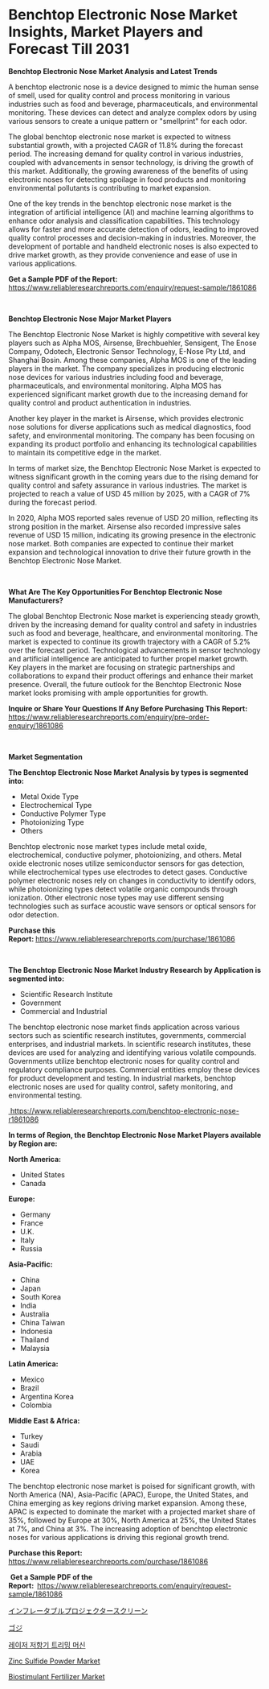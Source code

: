 <p><h1>Benchtop Electronic Nose Market Insights, Market Players and Forecast Till 2031</h1></p><p><strong>Benchtop Electronic Nose Market Analysis and Latest Trends</strong></p>
<p><p>A benchtop electronic nose is a device designed to mimic the human sense of smell, used for quality control and process monitoring in various industries such as food and beverage, pharmaceuticals, and environmental monitoring. These devices can detect and analyze complex odors by using various sensors to create a unique pattern or "smellprint" for each odor.</p><p>The global benchtop electronic nose market is expected to witness substantial growth, with a projected CAGR of 11.8% during the forecast period. The increasing demand for quality control in various industries, coupled with advancements in sensor technology, is driving the growth of this market. Additionally, the growing awareness of the benefits of using electronic noses for detecting spoilage in food products and monitoring environmental pollutants is contributing to market expansion.</p><p>One of the key trends in the benchtop electronic nose market is the integration of artificial intelligence (AI) and machine learning algorithms to enhance odor analysis and classification capabilities. This technology allows for faster and more accurate detection of odors, leading to improved quality control processes and decision-making in industries. Moreover, the development of portable and handheld electronic noses is also expected to drive market growth, as they provide convenience and ease of use in various applications.</p></p>
<p><strong>Get a Sample PDF of the Report:&nbsp;</strong> <a href="https://www.reliableresearchreports.com/enquiry/request-sample/1861086">https://www.reliableresearchreports.com/enquiry/request-sample/1861086</a></p>
<p>&nbsp;</p>
<p><strong>Benchtop Electronic Nose Major Market Players</strong></p>
<p><p>The Benchtop Electronic Nose Market is highly competitive with several key players such as Alpha MOS, Airsense, Brechbuehler, Sensigent, The Enose Company, Odotech, Electronic Sensor Technology, E-Nose Pty Ltd, and Shanghai Bosin. Among these companies, Alpha MOS is one of the leading players in the market. The company specializes in producing electronic nose devices for various industries including food and beverage, pharmaceuticals, and environmental monitoring. Alpha MOS has experienced significant market growth due to the increasing demand for quality control and product authentication in industries.</p><p>Another key player in the market is Airsense, which provides electronic nose solutions for diverse applications such as medical diagnostics, food safety, and environmental monitoring. The company has been focusing on expanding its product portfolio and enhancing its technological capabilities to maintain its competitive edge in the market.</p><p>In terms of market size, the Benchtop Electronic Nose Market is expected to witness significant growth in the coming years due to the rising demand for quality control and safety assurance in various industries. The market is projected to reach a value of USD 45 million by 2025, with a CAGR of 7% during the forecast period.</p><p>In 2020, Alpha MOS reported sales revenue of USD 20 million, reflecting its strong position in the market. Airsense also recorded impressive sales revenue of USD 15 million, indicating its growing presence in the electronic nose market. Both companies are expected to continue their market expansion and technological innovation to drive their future growth in the Benchtop Electronic Nose Market.</p></p>
<p>&nbsp;</p>
<p><strong>What Are The Key Opportunities For Benchtop Electronic Nose Manufacturers?</strong></p>
<p><p>The global Benchtop Electronic Nose market is experiencing steady growth, driven by the increasing demand for quality control and safety in industries such as food and beverage, healthcare, and environmental monitoring. The market is expected to continue its growth trajectory with a CAGR of 5.2% over the forecast period. Technological advancements in sensor technology and artificial intelligence are anticipated to further propel market growth. Key players in the market are focusing on strategic partnerships and collaborations to expand their product offerings and enhance their market presence. Overall, the future outlook for the Benchtop Electronic Nose market looks promising with ample opportunities for growth.</p></p>
<p><strong>Inquire or Share Your Questions If Any Before Purchasing This Report:</strong> <a href="https://www.reliableresearchreports.com/enquiry/pre-order-enquiry/1861086">https://www.reliableresearchreports.com/enquiry/pre-order-enquiry/1861086</a></p>
<p>&nbsp;</p>
<p><strong>Market Segmentation</strong></p>
<p><strong>The Benchtop Electronic Nose Market Analysis by types is segmented into:</strong></p>
<p><ul><li>Metal Oxide Type</li><li>Electrochemical Type</li><li>Conductive Polymer Type</li><li>Photoionizing Type</li><li>Others</li></ul></p>
<p><p>Benchtop electronic nose market types include metal oxide, electrochemical, conductive polymer, photoionizing, and others. Metal oxide electronic noses utilize semiconductor sensors for gas detection, while electrochemical types use electrodes to detect gases. Conductive polymer electronic noses rely on changes in conductivity to identify odors, while photoionizing types detect volatile organic compounds through ionization. Other electronic nose types may use different sensing technologies such as surface acoustic wave sensors or optical sensors for odor detection.</p></p>
<p><strong>Purchase this Report:&nbsp;</strong><a href="https://www.reliableresearchreports.com/purchase/1861086">https://www.reliableresearchreports.com/purchase/1861086</a></p>
<p>&nbsp;</p>
<p><strong>The Benchtop Electronic Nose Market Industry Research by Application is segmented into:</strong></p>
<p><ul><li>Scientific Research Institute</li><li>Government</li><li>Commercial and Industrial</li></ul></p>
<p><p>The benchtop electronic nose market finds application across various sectors such as scientific research institutes, governments, commercial enterprises, and industrial markets. In scientific research institutes, these devices are used for analyzing and identifying various volatile compounds. Governments utilize benchtop electronic noses for quality control and regulatory compliance purposes. Commercial entities employ these devices for product development and testing. In industrial markets, benchtop electronic noses are used for quality control, safety monitoring, and environmental testing.</p></p>
<p><a href="https://www.reliableresearchreports.com/benchtop-electronic-nose-r1861086">&nbsp;https://www.reliableresearchreports.com/benchtop-electronic-nose-r1861086</a></p>
<p><strong>In terms of Region, the Benchtop Electronic Nose Market Players available by Region are:</strong></p>
<p>
    <p> <strong> North America: </strong>
        <ul>
            <li>United States</li>
            <li>Canada</li>
        </ul>
        </p> 
    <p> <strong> Europe: </strong>
        <ul>
            <li>Germany</li>
            <li>France</li>
            <li>U.K.</li>
            <li>Italy</li>
            <li>Russia</li>
        </ul>
        </p> 
    <p> <strong> Asia-Pacific: </strong>
        <ul>
            <li>China</li>
            <li>Japan</li>
            <li>South Korea</li>
            <li>India</li>
            <li>Australia</li>
            <li>China Taiwan</li>
            <li>Indonesia</li>
            <li>Thailand</li>
            <li>Malaysia</li>
        </ul>
        </p> 
    <p> <strong> Latin America: </strong>
        <ul>
            <li>Mexico</li>
            <li>Brazil</li>
            <li>Argentina Korea</li>
            <li>Colombia</li>
        </ul>
        </p> 
    <p> <strong> Middle East & Africa: </strong>
        <ul>
            <li>Turkey</li>
            <li>Saudi</li>
            <li>Arabia</li>
            <li>UAE</li>
            <li>Korea</li>
        </ul>
    </p>
    </p>
<p><p>The benchtop electronic nose market is poised for significant growth, with North America (NA), Asia-Pacific (APAC), Europe, the United States, and China emerging as key regions driving market expansion. Among these, APAC is expected to dominate the market with a projected market share of 35%, followed by Europe at 30%, North America at 25%, the United States at 7%, and China at 3%. The increasing adoption of benchtop electronic noses for various applications is driving this regional growth trend.</p></p>
<p><strong>Purchase this Report: </strong><a href="https://www.reliableresearchreports.com/purchase/1861086">https://www.reliableresearchreports.com/purchase/1861086</a></p>
<p>&nbsp;<strong>Get a Sample PDF of the Report:&nbsp;&nbsp;</strong><a href="https://www.reliableresearchreports.com/enquiry/request-sample/1861086">https://www.reliableresearchreports.com/enquiry/request-sample/1861086</a></p>
<p><strong></strong></p>
<p><p><a href="https://github.com/ReganWisoky2023/Market-Research-Report-List-1/blob/main/302258443101.md">インフレータブルプロジェクタースクリーン</a></p><p><a href="https://github.com/cbigkbh02719/Market-Research-Report-List-1/blob/main/120908643100.md">ゴジ</a></p><p><a href="https://github.com/darrellockm3ytan895656/Market-Research-Report-List-1/blob/main/907085839711.md">레이저 저항기 트리밍 머신</a></p><p><a href="https://issuu.com/reportprime-2/docs/zinc-sulfide-powder-market-size-2030.pptx">Zinc Sulfide Powder Market</a></p><p><a href="https://issuu.com/reportprime-2/docs/biostimulant-fertilizer-market-size-2030.pptx">Biostimulant Fertilizer Market</a></p></p>